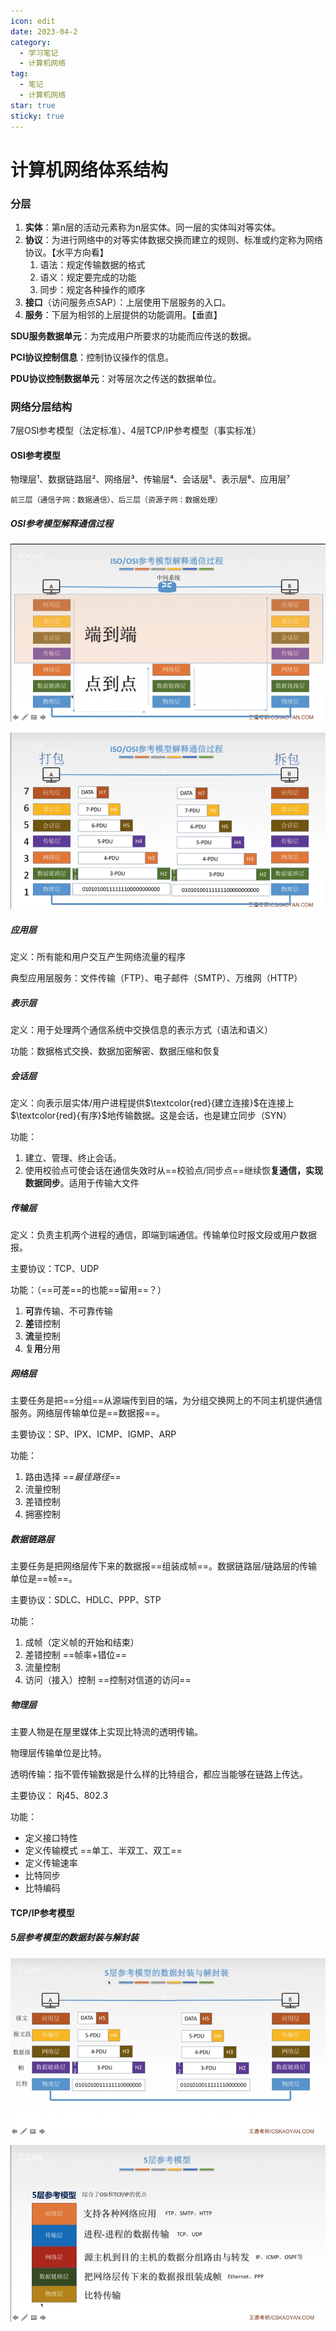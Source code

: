 ```yaml
---
icon: edit
date: 2023-04-2
category:
  - 学习笔记
  - 计算机网络
tag:
  - 笔记
  - 计算机网络
star: true
sticky: true
---
```


# 计算机网络体系结构

### 分层

1. **实体**：第n层的活动元素称为n层实体。同一层的实体叫对等实体。
2. **协议**：为进行网络中的对等实体数据交换而建立的规则、标准或约定称为网络协议。【水平方向看】
   1. 语法：规定传输数据的格式
   2. 语义：规定要完成的功能
   3. 同步：规定各种操作的顺序
3. **接口**（访问服务点SAP）：上层使用下层服务的入口。
4. **服务**：下层为相邻的上层提供的功能调用。【垂直】
<!-- more -->
**SDU服务数据单元**：为完成用户所要求的功能而应传送的数据。

**PCI协议控制信息**：控制协议操作的信息。

**PDU协议控制数据单元**：对等层次之传送的数据单位。

### 网络分层结构

7层OSI参考模型（法定标准）、4层TCP/IP参考模型（事实标准）

#### OSI参考模型

物理层¹、数据链路层²、网络层³、传输层⁴、会话层⁵、表示层⁶、应用层⁷

`前三层（通信子网：数据通信）、后三层（资源子网：数据处理）`

##### OSI参考模型解释通信过程

![1](./assets/1.png)

![2](./assets/2.png)

##### 应用层

定义：所有能和用户交互产生网络流量的程序

典型应用层服务：文件传输（FTP）、电子邮件（SMTP）、万维网（HTTP）

##### 表示层

定义：用于处理两个通信系统中交换信息的表示方式（语法和语义）

功能：数据格式交换、数据加密解密、数据压缩和恢复

##### 会话层

定义：向表示层实体/用户进程提供$\textcolor{red}{建立连接}$在连接上$\textcolor{red}{有序}$地传输数据。这是会话，也是建立同步（SYN）

功能：

1. 建立、管理、终止会话。
2. 使用校验点可使会话在通信失效时从==校验点/同步点==继续恢**复通信，实现数据同步**。适用于传输大文件

##### 传输层

定义：负责主机两个进程的通信，即端到端通信。传输单位时报文段或用户数据报。

主要协议：TCP、UDP

功能：（==可差==的也能==留用==？）

1. **可**靠传输、不可靠传输
2. **差**错控制
3. **流**量控制
4. 复**用**分用

##### 网络层

主要任务是把==分组==从源端传到目的端，为分组交换网上的不同主机提供通信服务。网络层传输单位是==数据报==。

主要协议：SP、IPX、ICMP、IGMP、ARP

功能：

1. 路由选择 ==*最佳路径*==
2. 流量控制
3. 差错控制
4. 拥塞控制

##### 数据链路层

主要任务是把网络层传下来的数据报==组装成帧==。数据链路层/链路层的传输单位是==帧==。

主要协议：SDLC、HDLC、PPP、STP

功能：

1. 成帧（定义帧的开始和结束）
2. 差错控制 ==帧率+错位==
3. 流量控制
4. 访问（接入）控制 ==控制对信道的访问==

##### 物理层

主要人物是在屋里媒体上实现比特流的透明传输。

物理层传输单位是比特。

透明传输：指不管传输数据是什么样的比特组合，都应当能够在链路上传达。

主要协议：	Rj45、802.3

功能：

- 定义接口特性
- 定义传输模式 ==单工、半双工、双工==
- 定义传输速率
- 比特同步
- 比特编码

#### TCP/IP参考模型

##### 5层参考模型的数据封装与解封装

![3](./assets/3.png)

![4](./assets/4.png)

